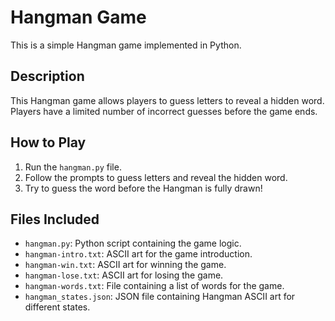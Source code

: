 # Hangman Game

This is a simple Hangman game implemented in Python.

## Description

This Hangman game allows players to guess letters to reveal a hidden word. Players have a limited number of incorrect guesses before the game ends. 

## How to Play

1. Run the `hangman.py` file.
2. Follow the prompts to guess letters and reveal the hidden word.
3. Try to guess the word before the Hangman is fully drawn!

## Files Included

- `hangman.py`: Python script containing the game logic.
- `hangman-intro.txt`: ASCII art for the game introduction.
- `hangman-win.txt`: ASCII art for winning the game.
- `hangman-lose.txt`: ASCII art for losing the game.
- `hangman-words.txt`: File containing a list of words for the game.
- `hangman_states.json`: JSON file containing Hangman ASCII art for different states.
